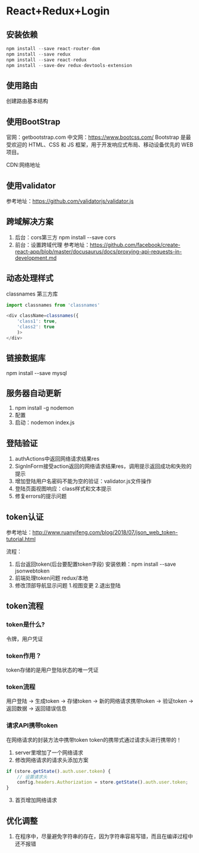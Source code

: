 # React+Redux+Login

## 安装依赖
```js
npm install --save react-router-dom
npm install --save redux
npm install --save react-redux
npm install --save-dev redux-devtools-extension
```

## 使用路由
创建路由基本结构


## 使用BootStrap
官网：getbootstrap.com
中文网：https://www.bootcss.com/
Bootstrap 是最受欢迎的 HTML、CSS 和 JS 框架，用于开发响应式布局、移动设备优先的 WEB 项目。

CDN:网络地址

## 使用validator
参考地址：https://github.com/validatorjs/validator.js

## 跨域解决方案
1. 后台：cors第三方
    npm install --save cors
2. 前台：设置跨域代理
    参考地址：https://github.com/facebook/create-react-app/blob/master/docusaurus/docs/proxying-api-requests-in-development.md

## 动态处理样式
classnames 第三方库
```js
import classnames from 'classnames'

<div className=classnames({
    'class1': true,
    'class2': true
    )>
</div>
```

## 链接数据库
npm install --save mysql

## 服务器自动更新
1. npm install -g nodemon
2. 配置
3. 启动：nodemon index.js


## 登陆验证
1. authActions中返回网络请求结果res
2. SignInForm接受action返回的网络请求结果res，调用提示返回成功和失败的提示
3. 增加登陆用户名密码不能为空的验证：validator.js文件操作
4. 登陆页面视图响应：class样式和文本提示
5. 修复errors的提示问题


## token认证
参考地址：http://www.ruanyifeng.com/blog/2018/07/json_web_token-tutorial.html

流程：
1. 后台返回token(后台要配置token字段)
    安装依赖：npm install --save jsonwebtoken
2. 前端处理token问题
    redux/本地
3. 修改顶部导航显示问题
    1.视图变更
    2.退出登陆



## token流程

### token是什么?
令牌，用户凭证

### token作用？
token存储的是用户登陆状态的唯一凭证

### token流程
用户登陆 -> 生成token -> 存储token -> 新的网络请求携带token -> 验证token -> 返回数据 -> 返回错误信息

### 请求API携带token
在网络请求的封装方法中携带token
token的携带式通过请求头进行携带的！

1. server里增加了一个网络请求
2. 修改网络请求的请求头添加方案
```js
if (store.getState().auth.user.token) {
    // 设置请求头
    config.headers.Authorization = store.getState().auth.user.token;
}
```
3. 首页增加网络请求


## 优化调整
1. 在程序中，尽量避免字符串的存在，因为字符串容易写错，而且在编译过程中还不报错
